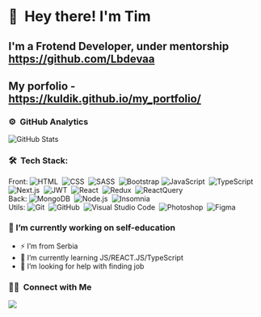 # 👋 &nbsp;Hey there! I'm Tim
## I'm a Frotend Developer, under mentorship https://github.com/Lbdevaa
## My porfolio - https://kuldik.github.io/my_portfolio/

### ⚙️ &nbsp;GitHub Analytics

![GitHub Stats](https://github-readme-stats.vercel.app/api?username=kuldik&theme=radical&count_private=true&show_icons=true&hide=issues,contribs)

### 🛠 &nbsp;Tech Stack:
Front:
![HTML](https://img.shields.io/badge/-HTML-05122A?style=flat&logo=HTML5)&nbsp;
![CSS](https://img.shields.io/badge/-CSS-05122A?style=flat&logo=CSS3&logoColor=1572B6)&nbsp;
![SASS](https://img.shields.io/badge/-SASS-05122A?style=flat&logo=sass)&nbsp;
![Bootstrap](https://img.shields.io/badge/-Bootstrap-05122A?style=flat&logo=bootstrap&logoColor=563D7C)
![JavaScript](https://img.shields.io/badge/-JavaScript-05122A?style=flat&logo=javascript)&nbsp;
![TypeScript](https://img.shields.io/badge/-TypeScript-05122A?style=flat&logo=typescript)&nbsp;
![Next.js](https://img.shields.io/badge/-Next.js-05122A?style=flat&logo=next.js)&nbsp;
![JWT](https://img.shields.io/badge/-JWT-05122A?style=flat&logo=jwt)&nbsp;
![React](https://img.shields.io/badge/-React-05122A?style=flat&logo=react)&nbsp;
![Redux](https://img.shields.io/badge/-Redux-05122A?style=flat&logo=Redux)&nbsp;
![ReactQuery](https://img.shields.io/badge/-ReactQuery-05122A?style=flat&logo=reactquery)&nbsp;<br>
Back:
![MongoDB](https://img.shields.io/badge/-MongoDB-05122A?style=flat&logo=mongodb)&nbsp;
![Node.js](https://img.shields.io/badge/-Node.js-05122A?style=flat&logo=node.js)&nbsp;
![Insomnia](https://img.shields.io/badge/-Insomnia-05122A?style=flat&logo=insomnia)&nbsp;<br>
Utils:
![Git](https://img.shields.io/badge/-Git-05122A?style=flat&logo=git)&nbsp;
![GitHub](https://img.shields.io/badge/-GitHub-05122A?style=flat&logo=github)&nbsp;
![Visual Studio Code](https://img.shields.io/badge/-Visual%20Studio%20Code-05122A?style=flat&logo=visual-studio-code&logoColor=007ACC)&nbsp;
![Photoshop](https://img.shields.io/badge/-Photoshop-05122A?style=flat&logo=adobe-photoshop)&nbsp;
![Figma](https://img.shields.io/badge/-Figma-05122A?style=flat&logo=figma)&nbsp;
### 🔭 I’m currently working on self-education
- ⚡ I’m from Serbia
- 🌱 I’m currently learning JS/REACT.JS/TypeScript
- 🤔 I’m looking for help with finding job

### 🤝🏻 &nbsp;Connect with Me
<a href="mailto:tim.klimenkoo@gmail.com" style: display: flex align-itmes: center><img src="https://img.shields.io/badge/-tim.klimenkoo@gmail.com-D14836?style=flat&logo=Gmail&logoColor=white"/></a>


